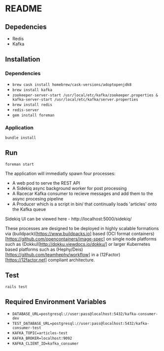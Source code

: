 # README

## Depedencies

* Redis
* Kafka

## Installation

### Dependencies
* `brew cask install homebrew/cask-versions/adoptopenjdk8`
* `brew install kafka`
* `zookeeper-server-start /usr/local/etc/kafka/zookeeper.properties & kafka-server-start /usr/local/etc/kafka/server.properties`
* `brew install redis`
* `redis-server`
* `gem install foreman`

### Application
`bundle install`

## Run
`foreman start`

The application will immediatly spawn four processes: 
* A web pod to serve the REST API
* A Sidekiq async background worker for post processing
* A Racecar Kafka consumer to recieve messages and add them to the async procesing pipeline
* A Producer which is a script in bin/ that continually loads 'articles' onto the Kafka queue

Sidekiq UI can be viewed here - http://localhost:5000/sidekiq/

These processes are designed to be deployed in highly scalable formations via (buildpack)[https://www.buildpacks.io] based (OCI format containers)[https://github.com/opencontainers/image-spec] on single node platforms such as (Dokku)[http://dokku.viewdocs.io/dokku/] or larger Kubernetes based platforms such as (Hephy/Deis)[https://github.com/teamhephy/workflow] in a (12Factor)[https://12factor.net] compliant architecture.

## Test
`rails test`

## Required Environment Variables

* `DATABASE_URL=postgresql://user:pass@localhost:5432/kafka-consumer-dev`
* `TEST_DATABASE_URL=postgresql://user:pass@localhost:5432/kafka-consumer-test`
* `KAFKA_TOPIC=articles-test`
* `KAFKA_BROKER=localhost:9092`
* `KAFKA_CLIENT_ID=kafka_consumer`
